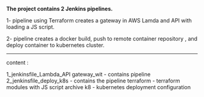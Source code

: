 <b>The project contains 2 Jenkins pipelines. </b>

1- pipeline using Terraform creates a gateway in AWS Lamda and API with loading a JS script.

2- pipeline creates a docker build, push to remote container repository , and deploy container to  kubernetes cluster.

<hr>

content :

1_jenkinsfile_Lambda_API gateway_wit - contains pipeline
2_jenkinsfile_deploy_k8s - contains the pipeline
terraform - terraform modules with JS script archive
k8 - kubernetes deployment configuration
